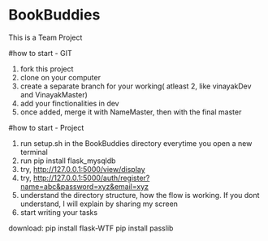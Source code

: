 # BookBuddies
This is a Team Project

#how to start - GIT
1) fork this project
2) clone on your computer
3) create a separate branch for your working( atleast 2, like vinayakDev and VinayakMaster)
4) add your finctionalities in dev
5) once added, merge it with NameMaster, then with the final master

#how to start - Project

1) run setup.sh in the BookBuddies directory everytime you open a new terminal
2) run pip install flask_mysqldb
3) try, http://127.0.0.1:5000/view/display
4) try, http://127.0.0.1:5000/auth/register?name=abc&password=xyz&email=xyz
5) understand the directory structure, how the flow is working. If you dont understand, I will explain by sharing my screen
6) start writing your tasks

download:
pip install flask-WTF
pip install passlib